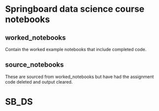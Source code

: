 # Springboard data science course notebooks

## worked_notebooks
Contain the worked example notebooks that include completed code.

## source_notebooks
These are sourced from worked_notebooks but have had the assignment
code deleted and output cleared.

# SB_DS
